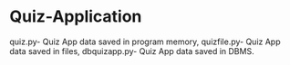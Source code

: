 # Quiz-Application
quiz.py- Quiz App data saved in program memory,
quizfile.py- Quiz App data saved in files,
dbquizapp.py- Quiz App data saved in DBMS.
